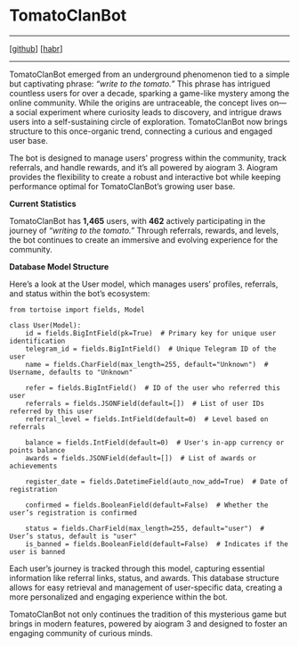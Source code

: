# TomatoClanBot

---

[[github](https://github.com/vsecoder/TomatoClanBot)] [[habr](https://habr.com/ru/articles/791064/)]

---

TomatoClanBot emerged from an underground phenomenon tied to a simple but captivating phrase: *“write to the tomato.”* This phrase has intrigued countless users for over a decade, sparking a game-like mystery among the online community. While the origins are untraceable, the concept lives on—a social experiment where curiosity leads to discovery, and intrigue draws users into a self-sustaining circle of exploration. TomatoClanBot now brings structure to this once-organic trend, connecting a curious and engaged user base.

The bot is designed to manage users' progress within the community, track referrals, and handle rewards, and it’s all powered by aiogram 3. Aiogram provides the flexibility to create a robust and interactive bot while keeping performance optimal for TomatoClanBot’s growing user base.

**Current Statistics**

TomatoClanBot has **1,465** users, with **462** actively participating in the journey of *“writing to the tomato.”* Through referrals, rewards, and levels, the bot continues to create an immersive and evolving experience for the community.

**Database Model Structure**

Here’s a look at the User model, which manages users’ profiles, referrals, and status within the bot’s ecosystem:

```diagon/frame
from tortoise import fields, Model

class User(Model):
    id = fields.BigIntField(pk=True)  # Primary key for unique user identification
    telegram_id = fields.BigIntField()  # Unique Telegram ID of the user
    name = fields.CharField(max_length=255, default="Unknown")  # Username, defaults to "Unknown"

    refer = fields.BigIntField()  # ID of the user who referred this user
    referrals = fields.JSONField(default=[])  # List of user IDs referred by this user
    referral_level = fields.IntField(default=0)  # Level based on referrals

    balance = fields.IntField(default=0)  # User's in-app currency or points balance
    awards = fields.JSONField(default=[])  # List of awards or achievements

    register_date = fields.DatetimeField(auto_now_add=True)  # Date of registration

    confirmed = fields.BooleanField(default=False)  # Whether the user’s registration is confirmed

    status = fields.CharField(max_length=255, default="user")  # User’s status, default is "user"
    is_banned = fields.BooleanField(default=False)  # Indicates if the user is banned
```

Each user’s journey is tracked through this model, capturing essential information like referral links, status, and awards. This database structure allows for easy retrieval and management of user-specific data, creating a more personalized and engaging experience within the bot.

TomatoClanBot not only continues the tradition of this mysterious game but brings in modern features, powered by aiogram 3 and designed to foster an engaging community of curious minds.
